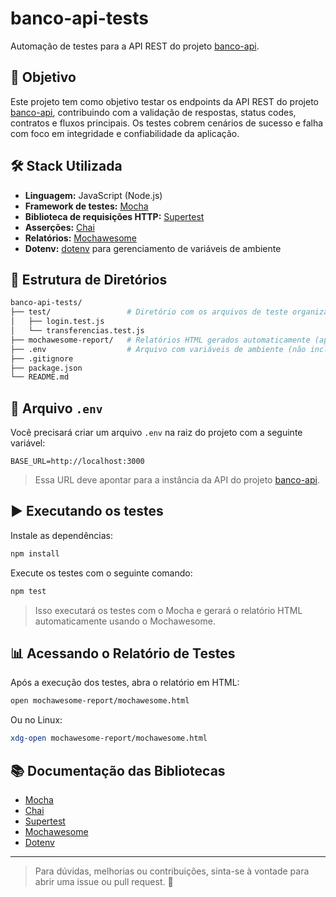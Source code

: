 # banco-api-tests

Automação de testes para a API REST do projeto [banco-api](https://github.com/CodeIsa/banco-api).

## 📌 Objetivo

Este projeto tem como objetivo testar os endpoints da API REST do projeto [banco-api](https://github.com/CodeIsa/banco-api), contribuindo com a validação de respostas, status codes, contratos e fluxos principais. Os testes cobrem cenários de sucesso e falha com foco em integridade e confiabilidade da aplicação.

## 🛠️ Stack Utilizada

- **Linguagem:** JavaScript (Node.js)
- **Framework de testes:** [Mocha](https://mochajs.org/)
- **Biblioteca de requisições HTTP:** [Supertest](https://github.com/ladjs/supertest)
- **Asserções:** [Chai](https://www.chaijs.com/)
- **Relatórios:** [Mochawesome](https://github.com/adamgruber/mochawesome)
- **Dotenv:** [dotenv](https://github.com/motdotla/dotenv) para gerenciamento de variáveis de ambiente

## 📁 Estrutura de Diretórios

```bash
banco-api-tests/
├── test/                 # Diretório com os arquivos de teste organizados por recurso
│   ├── login.test.js
│   └── transferencias.test.js
├── mochawesome-report/   # Relatórios HTML gerados automaticamente (após execução)
├── .env                  # Arquivo com variáveis de ambiente (não incluso no repositório)
├── .gitignore
├── package.json
└── README.md
```

## 🔐 Arquivo `.env`

Você precisará criar um arquivo `.env` na raiz do projeto com a seguinte variável:

```env
BASE_URL=http://localhost:3000
```

> Essa URL deve apontar para a instância da API do projeto [banco-api](https://github.com/CodeIsa/banco-api).

## ▶️ Executando os testes

Instale as dependências:

```bash
npm install
```

Execute os testes com o seguinte comando:

```bash
npm test
```

> Isso executará os testes com o Mocha e gerará o relatório HTML automaticamente usando o Mochawesome.

## 📊 Acessando o Relatório de Testes

Após a execução dos testes, abra o relatório em HTML:

```bash
open mochawesome-report/mochawesome.html
```

Ou no Linux:

```bash
xdg-open mochawesome-report/mochawesome.html
```

## 📚 Documentação das Bibliotecas

- [Mocha](https://mochajs.org/)
- [Chai](https://www.chaijs.com/)
- [Supertest](https://github.com/ladjs/supertest)
- [Mochawesome](https://github.com/adamgruber/mochawesome)
- [Dotenv](https://github.com/motdotla/dotenv)

---

> Para dúvidas, melhorias ou contribuições, sinta-se à vontade para abrir uma issue ou pull request. 🚀
